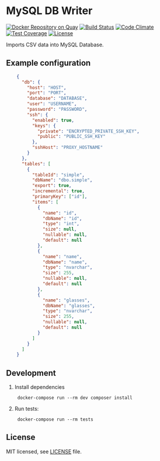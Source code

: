 # MySQL DB Writer

[![Docker Repository on Quay](https://quay.io/repository/keboola/db-writer-mysql/status "Docker Repository on Quay")](https://quay.io/repository/keboola/db-writer-mysql)
[![Build Status](https://travis-ci.com/keboola/db-writer-mysql.svg?branch=master)](https://travis-ci.com/keboola/db-writer-mysql)
[![Code Climate](https://codeclimate.com/github/keboola/db-writer-mysql/badges/gpa.svg)](https://codeclimate.com/github/keboola/db-writer-mysql)
[![Test Coverage](https://codeclimate.com/github/keboola/db-writer-mysql/badges/coverage.svg)](https://codeclimate.com/github/keboola/db-writer-mysql/coverage)
[![License](https://img.shields.io/badge/license-MIT-blue.svg)](https://github.com/keboola/db-writer-mysql/blob/master/LICENSE.md)

Imports CSV data into MySQL Database.

## Example configuration

```json
    {
      "db": {        
        "host": "HOST",
        "port": "PORT",
        "database": "DATABASE",
        "user": "USERNAME",
        "password": "PASSWORD",
        "ssh": {
          "enabled": true,
          "keys": {
            "private": "ENCRYPTED_PRIVATE_SSH_KEY",
            "public": "PUBLIC_SSH_KEY"
          },
          "sshHost": "PROXY_HOSTNAME"
        }
      },
      "tables": [
        {
          "tableId": "simple",
          "dbName": "dbo.simple",
          "export": true, 
          "incremental": true,
          "primaryKey": ["id"],
          "items": [
            {
              "name": "id",
              "dbName": "id",
              "type": "int",
              "size": null,
              "nullable": null,
              "default": null
            },
            {
              "name": "name",
              "dbName": "name",
              "type": "nvarchar",
              "size": 255,
              "nullable": null,
              "default": null
            },
            {
              "name": "glasses",
              "dbName": "glasses",
              "type": "nvarchar",
              "size": 255,
              "nullable": null,
              "default": null
            }
          ]                                
        }
      ]
    }
```

## Development

1. Install dependencies

        docker-compose run --rm dev composer install

2. Run tests:

        docker-compose run --rm tests

## License

MIT licensed, see [LICENSE](./LICENSE) file.
